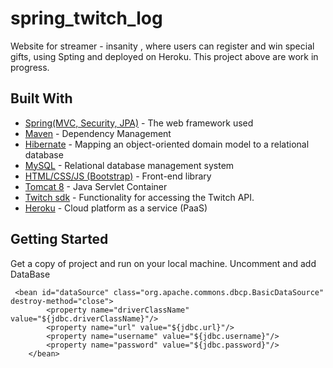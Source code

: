 # spring_twitch_log

Website for streamer - insanity , where users can register and win special gifts, using Spting and deployed on Heroku. This project above are work in progress.

## Built With

* [Spring(MVC, Security, JPA)](https://spring.io/) - The web framework used
* [Maven](https://maven.apache.org/) - Dependency Management
* [Hibernate](http://hibernate.org/) - Mapping an object-oriented domain model to a relational database
* [MySQL](https://www.mysql.com/) - Relational database management system
* [HTML/CSS/JS (Bootstrap)](https://getbootstrap.com/) - Front-end library
* [Tomcat 8](tomcat.apache.org/) - Java Servlet Container
* [Twitch sdk](https://github.com/justintv/twitch-js-sdk) - Functionality for accessing the Twitch API.
* [Heroku](https://www.heroku.com/) - Cloud platform as a service (PaaS)

## Getting Started

Get a copy of project and run on your local machine. 
Uncomment and add DataBase 

```
 <bean id="dataSource" class="org.apache.commons.dbcp.BasicDataSource" destroy-method="close">
        <property name="driverClassName" value="${jdbc.driverClassName}"/>
        <property name="url" value="${jdbc.url}"/>
        <property name="username" value="${jdbc.username}"/>
        <property name="password" value="${jdbc.password}"/>
    </bean>
```


